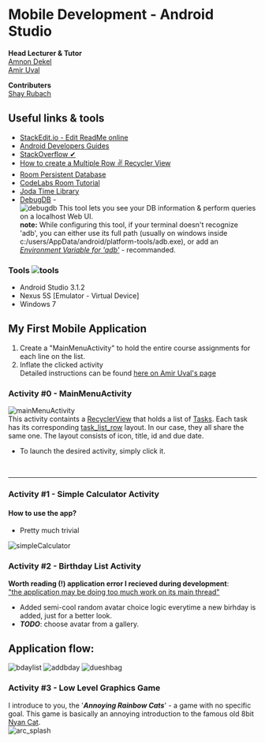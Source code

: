 

  
Mobile Development - Android Studio
==

**Head Lecturer & Tutor** </br>
[Amnon Dekel](https://scholar.google.com/citations?user=5lTmLKsAAAAJ&hl=en)</br>
[Amir Uval](https://github.com/auval)

**Contributers** </br>
[Shay Rubach](https://github.com/ShayRubach)</br>


## Useful links & tools
- [StackEdit.io - Edit ReadMe online](https://stackedit.io/app#)
- [Android Developers Guides](https://developer.android.com)
- [StackOverflow ✔](https://stackoverflow.com)
- [How to create a Multiple Row ✌️ Recycler View  ](http://www.coderconsole.com/2015/10/android-multiple-row-layout-using.html)
- [Room Persistent Database]()
- [CodeLabs Room Tutorial](https://codelabs.developers.google.com/codelabs/android-persistence/#0)
- [Joda Time Library](http://www.joda.org/joda-time/)
- [DebugDB](https://github.com/amitshekhariitbhu/Android-Debug-Database) - <br>![debugdb](https://user-images.githubusercontent.com/21342315/39724491-35e01d1a-5249-11e8-92f2-2fa571ad088e.png)
This tool lets you see your DB information & perform queries on a localhost Web UI. <br>**note:** While configuring this tool, if your terminal doesn't recognize 'adb', you can either use its full path (usually on windows inside c:/users/AppData/android/platform-tools/adb.exe), or add an [_Environment Variable for 'adb'_](https://lifehacker.com/the-easiest-way-to-install-androids-adb-and-fastboot-to-1586992378) - recommanded.

### Tools ![tools](https://user-images.githubusercontent.com/21342315/39400544-98a9ba32-4b32-11e8-8e17-10e5a6d16df8.png)
  
- Android Studio 3.1.2
- Nexus 5S [Emulator - Virtual Device]
- Windows 7

## My First Mobile Application

1. Create a "MainMenuActivity" to hold the entire course assignments for each line on the list.
2. Inflate the clicked activity <br>
Detailed instructions can be found [here on Amir Uval's page](https://github.com/auval/AndroidWorkshop)

### Activity #0 - MainMenuActivity

![mainMenuActivity](https://user-images.githubusercontent.com/21342315/39399057-7a89948e-4b17-11e8-9871-e274ca257b9b.png) 
<br/>This activity containts a [RecyclerView](https://developer.android.com/guide/topics/ui/layout/recyclerview) that holds a list of [Tasks](https://github.com/ShayRubach/MobileDevelopment/blob/master/app/src/main/java/com/pwnz/www/mobileapplicaiton/model/Task.java). Each task has its corresponding [task_list_row](https://github.com/ShayRubach/MobileDevelopment/blob/master/app/src/main/res/layout/task_list_row.xml) layout. In our case, they all share the same one. The layout consists of icon, title, id and due date.
- To launch the desired activity, simply click it.
<br/>

---

### Activity #1 - Simple Calculator Activity

#### How to use the app? <br/>
- Pretty much trivial


![simpleCalculator](https://user-images.githubusercontent.com/21342315/39399139-d02e471c-4b18-11e8-832e-2163dd254dc3.png)


### Activity #2 - Birthday List Activity
**Worth reading (!) application error I recieved during development**:<br>  ["the application may be doing too much work on its main thread"](https://stackoverflow.com/questions/14678593/the-application-may-be-doing-too-much-work-on-its-main-thread) 


- Added semi-cool random avatar choice logic everytime a new birhday is added, just for a better look.
- _**TODO**_: choose avatar from a gallery. <br>

Application flow:
---
![bdaylist](https://user-images.githubusercontent.com/21342315/39721545-30e8220c-5240-11e8-94ff-cd2de356f2bc.png) ![addbday](https://user-images.githubusercontent.com/21342315/39721504-0ee39f38-5240-11e8-8219-d7100860acfd.png) ![dueshbag](https://user-images.githubusercontent.com/21342315/39721614-6171d9d6-5240-11e8-9c6c-b338fc5faa0c.png)

### Activity #3 - Low Level Graphics Game
I introduce to you, the '***Annoying Rainbow Cats***' - a game with no specific goal.
This game is basically an annoying introduction to the famous old 8bit [Nyan Cat](http://www.nyan.cat/).<br>
![arc_splash](https://user-images.githubusercontent.com/21342315/40210289-67202142-5a44-11e8-841c-ebed8b0cdc65.png)
